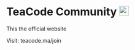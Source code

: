 # TeaCode Community <a href="https://teacode.ma" target="_blank"><img src="https://teacode.ma/assets/img/teacode/teacode_circle.ico" width="25"></a>

This the official website

Visit: teacode.ma/join

